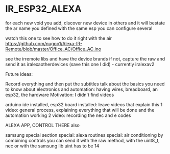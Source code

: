 # IR_ESP32_ALEXA

for each new void you add,
discover new device in others and it will bestate the ar name you defined
with the same esp you can configure several

watch this one to see how to do it right with the air
https://github.com/nugoo1/Alexa-IR-Remote/blob/master/Office_AC/Office_AC.ino

see the irremote libs and have the device brands
if not, capture the raw and send it as iralexaotherdevices (save this one I did) - currently iralexav2


Future ideas:
 
Record everything and then put the subtitles
talk about the basics you need to know about electronics and automation:
having wires, breadboard, an esp32, the hardware
Motivation: I didn't find videos

arduino ide installed, esp32 board installed: leave videos that explain this
1 video: general process, explaining everything that will be done and the automation working
2 video: recording the nec and e codes

ALEXA APP, CONTROL THERE also

samsung special section
special: alexa routines
special: air conditioning by combining controls
you can send it with the raw method, with the uint8_t, nec or with the samsung lib
uint has to be 14
